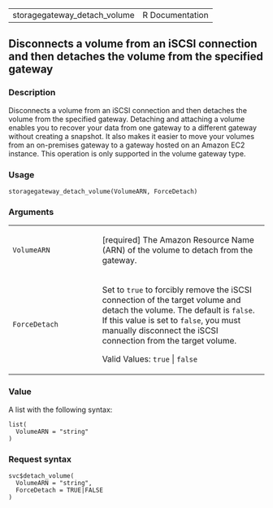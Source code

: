 <table style="width: 100%;">
<tbody>
<tr class="odd">
<td>storagegateway_detach_volume</td>
<td style="text-align: right;">R Documentation</td>
</tr>
</tbody>
</table>

## Disconnects a volume from an iSCSI connection and then detaches the volume from the specified gateway

### Description

Disconnects a volume from an iSCSI connection and then detaches the
volume from the specified gateway. Detaching and attaching a volume
enables you to recover your data from one gateway to a different gateway
without creating a snapshot. It also makes it easier to move your
volumes from an on-premises gateway to a gateway hosted on an Amazon EC2
instance. This operation is only supported in the volume gateway type.

### Usage

    storagegateway_detach_volume(VolumeARN, ForceDetach)

### Arguments

<table>
<colgroup>
<col style="width: 35%" />
<col style="width: 65%" />
</colgroup>
<tbody>
<tr class="odd">
<td><code
id="storagegateway_detach_volume_:_VolumeARN">VolumeARN</code></td>
<td><p>[required] The Amazon Resource Name (ARN) of the volume to detach
from the gateway.</p></td>
</tr>
<tr class="even">
<td><code
id="storagegateway_detach_volume_:_ForceDetach">ForceDetach</code></td>
<td><p>Set to <code>true</code> to forcibly remove the iSCSI connection
of the target volume and detach the volume. The default is
<code>false</code>. If this value is set to <code>false</code>, you must
manually disconnect the iSCSI connection from the target volume.</p>
<p>Valid Values: <code>true</code> | <code>false</code></p></td>
</tr>
</tbody>
</table>

### Value

A list with the following syntax:

    list(
      VolumeARN = "string"
    )

### Request syntax

    svc$detach_volume(
      VolumeARN = "string",
      ForceDetach = TRUE|FALSE
    )

